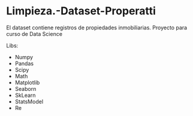 # Limpieza.-Dataset-Properatti
El dataset contiene registros de propiedades inmobiliarias. Proyecto para curso de Data Science

Libs:

* Numpy
* Pandas
* Scipy
* Math
* Matplotlib
* Seaborn
* SkLearn
* StatsModel
* Re
